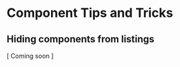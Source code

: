 # Component Tips and Tricks

<!-- START doctoc -->
<!-- END doctoc -->

## Hiding components from listings

[ Coming soon ]